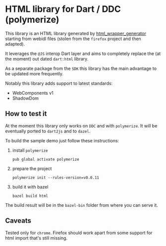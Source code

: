 # HTML library for Dart / DDC (polymerize)

This library is an HTML library generated by [html_wrapper_generator](https://github.com/dam0vm3nt/html_wrapper_generator) 
starting from webidl files (stolen from the `firefox` project and then adapted).

It leverages the `@JS` interop Dart layer and aims to completely replace the (at the moment) out dated `dart:html` library.

As a separate package from the `SDK` this library has the main advantage to be updated more frequently.

Notably this library adds support to latest standards:
 
 - WebComponents v1
 - ShadowDom

## How to test it

At the moment this library only works on `DDC` and with `polymerize`. It will be eventually ported to `dart2js` and to `dazel`.

To build the sample demo just follow these instructions:

 1. install `polymerize`
  
     `pub global activate polymerize`

 2. prepare the project

     `polymerize init --rules-version=v0.0.11`

 3. build it with bazel

     `bazel build html`

The build result will be in the `bazel-bin` folder from where you can serve it.

## Caveats

Tested only for `chrome`. Firefox should work apart from some support for html import that's still missing. 
